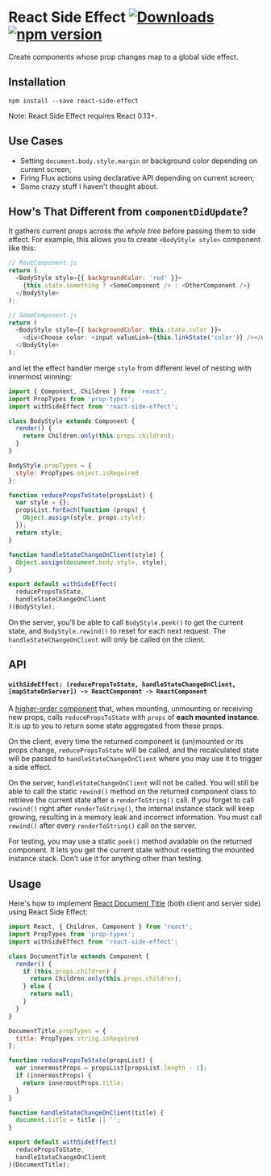 # React Side Effect [![Downloads](https://img.shields.io/npm/dm/react-side-effect.svg)](https://npmjs.com/react-side-effect) [![npm version](https://img.shields.io/npm/v/react-side-effect.svg?style=flat)](https://www.npmjs.com/package/react-side-effect)

Create components whose prop changes map to a global side effect.

## Installation

```
npm install --save react-side-effect
```

Note: React Side Effect requires React 0.13+.

## Use Cases

* Setting `document.body.style.margin` or background color depending on current screen;
* Firing Flux actions using declarative API depending on current screen;
* Some crazy stuff I haven't thought about.

## How's That Different from `componentDidUpdate`?

It gathers current props across *the whole tree* before passing them to side effect. For example, this allows you to create `<BodyStyle style>` component like this:

```js
// RootComponent.js
return (
  <BodyStyle style={{ backgroundColor: 'red' }}>
    {this.state.something ? <SomeComponent /> : <OtherComponent />}
  </BodyStyle>
);

// SomeComponent.js
return (
  <BodyStyle style={{ backgroundColor: this.state.color }}>
    <div>Choose color: <input valueLink={this.linkState('color')} /></div>
  </BodyStyle>
);
```

and let the effect handler merge `style` from different level of nesting with innermost winning:

```js
import { Component, Children } from 'react';
import PropTypes from 'prop-types';
import withSideEffect from 'react-side-effect';

class BodyStyle extends Component {
  render() {
    return Children.only(this.props.children);
  }
}

BodyStyle.propTypes = {
  style: PropTypes.object.isRequired
};

function reducePropsToState(propsList) {
  var style = {};
  propsList.forEach(function (props) {
    Object.assign(style, props.style);
  });
  return style;
}

function handleStateChangeOnClient(style) {
  Object.assign(document.body.style, style);
}

export default withSideEffect(
  reducePropsToState,
  handleStateChangeOnClient
)(BodyStyle);
```

On the server, you’ll be able to call `BodyStyle.peek()` to get the current state, and `BodyStyle.rewind()` to reset for each next request. The `handleStateChangeOnClient` will only be called on the client.

## API

#### `withSideEffect: (reducePropsToState, handleStateChangeOnClient, [mapStateOnServer]) -> ReactComponent -> ReactComponent`

A [higher-order component](https://medium.com/@dan_abramov/mixins-are-dead-long-live-higher-order-components-94a0d2f9e750) that, when mounting, unmounting or receiving new props, calls `reducePropsToState` with `props` of **each mounted instance**. It is up to you to return some state aggregated from these props.

On the client, every time the returned component is (un)mounted or its props change, `reducePropsToState` will be called, and the recalculated state will be passed to `handleStateChangeOnClient` where you may use it to trigger a side effect.

On the server, `handleStateChangeOnClient` will not be called. You will still be able to call the static `rewind()` method on the returned component class to retrieve the current state after a `renderToString()` call. If you forget to call `rewind()` right after `renderToString()`, the internal instance stack will keep growing, resulting in a memory leak and incorrect information. You must call `rewind()` after every `renderToString()` call on the server.

For testing, you may use a static `peek()` method available on the returned component. It lets you get the current state without resetting the mounted instance stack. Don’t use it for anything other than testing.

## Usage

Here's how to implement [React Document Title](https://github.com/gaearon/react-document-title) (both client and server side) using React Side Effect:

```js
import React, { Children, Component } from 'react';
import PropTypes from 'prop-types';
import withSideEffect from 'react-side-effect';

class DocumentTitle extends Component {
  render() {
    if (this.props.children) {
      return Children.only(this.props.children);
    } else {
      return null;
    }
  }
}

DocumentTitle.propTypes = {
  title: PropTypes.string.isRequired
};

function reducePropsToState(propsList) {
  var innermostProps = propsList[propsList.length - 1];
  if (innermostProps) {
    return innermostProps.title;
  }
}

function handleStateChangeOnClient(title) {
  document.title = title || '';
}

export default withSideEffect(
  reducePropsToState,
  handleStateChangeOnClient
)(DocumentTitle);
```
